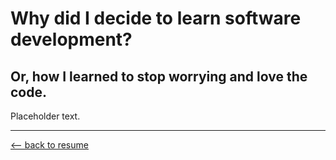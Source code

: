 # Why did I decide to learn software development?
## Or, how I learned to stop worrying and love the code.
Placeholder text.

* * *

[⟵   back to resume](./blog_home.html)
